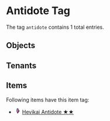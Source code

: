 # Antidote Tag

The tag `antidote` contains 1 total entries.

## Objects

## Tenants

## Items

Following items have this item tag:

- <img src="https://raw.githubusercontent.com/Ceterai/Enternia/main/items/generic/other/ct_hevikai_antidote.png" alt="Hevikai Antidote ★★ icon" loading="lazy" height="16px" width="auto" /> [Hevikai Antidote ★★](https://ceterai.github.io/MyEnternia/Wiki/HevikaiAntidote)
